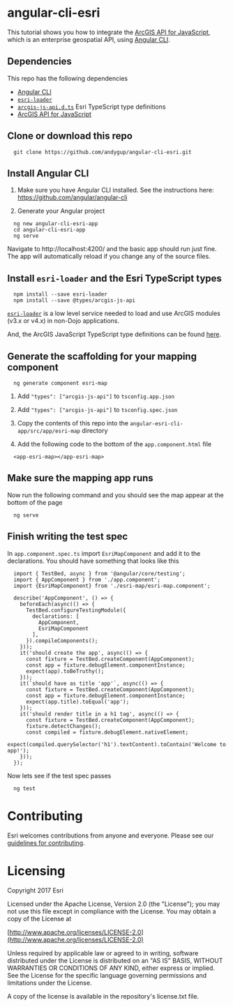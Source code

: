 # angular-cli-esri

This tutorial shows you how to integrate the [ArcGIS API for JavaScript](https://developers.arcgis.com/javascript), which is an enterprise geospatial API, using [Angular CLI](https://github.com/angular/angular-cli).


## Dependencies

This repo has the following dependencies
* [Angular CLI](https://github.com/angular/angular-cli)
* [`esri-loader`](https://github.com/Esri/esri-loader)
* [`arcgis-js-api.d.ts`](https://github.com/Esri/jsapi-resources/tree/master/4.x/typescript) Esri TypeScript type definitions
* [ArcGIS API for JavaScript](https://developers.arcgis.com/javascript/)

## Clone or download this repo

```
  git clone https://github.com/andygup/angular-cli-esri.git
```

## Install Angular CLI

1. Make sure you have Angular CLI installed. See the instructions here: https://github.com/angular/angular-cli

2. Generate your Angular project

```
  ng new angular-cli-esri-app
  cd angular-cli-esri-app
  ng serve
```

  Navigate to http://localhost:4200/ and the basic app should run just fine. The app will automatically reload if you change any of the source files.



## Install `esri-loader` and the Esri TypeScript types

```
  npm install --save esri-loader
  npm install --save @types/arcgis-js-api
```

[`esri-loader`](https://github.com/Esri/esri-loader#usage) is a low level service needed to load and use ArcGIS modules (v3.x or v4.x) in non-Dojo applications.

And, the ArcGIS JavaScript TypeScript type definitions can be found [here](https://github.com/Esri/jsapi-resources/tree/master/4.x/typescript).

## Generate the scaffolding for your mapping component

```
  ng generate component esri-map
```

1. Add `"types": ["arcgis-js-api"]` to `tsconfig.app.json`

2. Add  `"types": ["arcgis-js-api"]` to `tsconfig.spec.json`

3. Copy the contents of this repo into the `angular-esri-cli-app/src/app/esri-map` directory

4. Add the following code to the bottom of the `app.component.html` file

```
  <app-esri-map></app-esri-map>
```

## Make sure the mapping app runs

Now run the following command and you should see the map appear at the bottom of the page

```
  ng serve
```

## Finish writing the test spec

In `app.component.spec.ts` import `EsriMapComponent` and add it to the declarations. You should have something that looks like this

```
  import { TestBed, async } from '@angular/core/testing';
  import { AppComponent } from './app.component';
  import {EsriMapComponent} from './esri-map/esri-map.component';
  
  describe('AppComponent', () => {
    beforeEach(async(() => {
      TestBed.configureTestingModule({
        declarations: [
          AppComponent,
          EsriMapComponent
        ],
      }).compileComponents();
    }));
    it('should create the app', async(() => {
      const fixture = TestBed.createComponent(AppComponent);
      const app = fixture.debugElement.componentInstance;
      expect(app).toBeTruthy();
    }));
    it(`should have as title 'app'`, async(() => {
      const fixture = TestBed.createComponent(AppComponent);
      const app = fixture.debugElement.componentInstance;
      expect(app.title).toEqual('app');
    }));
    it('should render title in a h1 tag', async(() => {
      const fixture = TestBed.createComponent(AppComponent);
      fixture.detectChanges();
      const compiled = fixture.debugElement.nativeElement;
      expect(compiled.querySelector('h1').textContent).toContain('Welcome to app!');
    }));
  });
```

Now lets see if the test spec passes

```
  ng test
```

# Contributing

Esri welcomes contributions from anyone and everyone. Please see our [guidelines for contributing](https://github.com/esri/contributing).

# Licensing

Copyright 2017 Esri

Licensed under the Apache License, Version 2.0 (the "License"); you may not use this file except in compliance with the License. You may obtain a copy of the License at

[http://www.apache.org/licenses/LICENSE-2.0](http://www.apache.org/licenses/LICENSE-2.0)

Unless required by applicable law or agreed to in writing, software distributed under the License is distributed on an "AS IS" BASIS, WITHOUT WARRANTIES OR CONDITIONS OF ANY KIND, either express or implied. See the License for the specific language governing permissions and limitations under the License.

A copy of the license is available in the repository's license.txt file.
